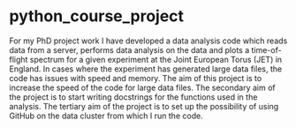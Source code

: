 # python_course_project

For my PhD project work I have developed a data analysis code which reads data from a server, performs data analysis on the data and plots a time-of-flight spectrum for a given experiment at the Joint European Torus (JET) in England. In cases where the experiment has generated large data files, the code has issues with speed and memory. The aim of this project is to increase the speed of the code for large data files. The secondary aim of the project is to start writing docstrings for the functions used in the analysis. The tertiary aim of the project is to set up the possibility of using GitHub on the data cluster from which I run the code.
